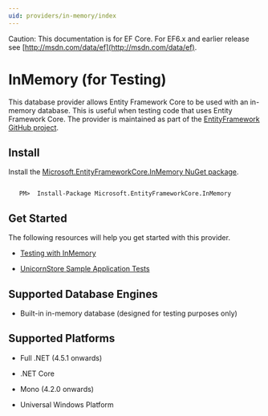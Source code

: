 ```yaml
---
uid: providers/in-memory/index
---
```

Caution: This documentation is for EF Core. For EF6.x and earlier release see [http://msdn.com/data/ef](http://msdn.com/data/ef).

  # InMemory (for Testing)

This database provider allows Entity Framework Core to be used with an in-memory database. This is useful when testing code that uses Entity Framework Core. The provider is maintained as part of the [EntityFramework GitHub project](https://github.com/aspnet/EntityFramework).

  ## Install

Install the [Microsoft.EntityFrameworkCore.InMemory NuGet package](https://www.nuget.org/packages/Microsoft.EntityFrameworkCore.InMemory/).

<!-- literal_block {"ids": [], "xml:space": "preserve", "classes": [], "dupnames": [], "linenos": false, "backrefs": [], "highlight_args": {}, "names": [], "language": "text"} -->

````text

   PM>  Install-Package Microsoft.EntityFrameworkCore.InMemory
   ````

  ## Get Started

The following resources will help you get started with this provider.
   * [Testing with InMemory](../../miscellaneous/testing.md)

   * [UnicornStore Sample Application Tests](https://github.com/rowanmiller/UnicornStore/blob/master/UnicornStore/src/UnicornStore.Tests/Controllers/ShippingControllerTests.cs)

  ## Supported Database Engines

   * Built-in in-memory database (designed for testing purposes only)

  ## Supported Platforms

   * Full .NET (4.5.1 onwards)

   * .NET Core

   * Mono (4.2.0 onwards)

   * Universal Windows Platform
